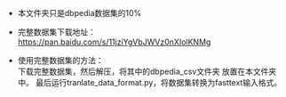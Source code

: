 - 本文件夹只是dbpedia数据集的10%  

- 完整数据集下载地址：  
https://pan.baidu.com/s/11jziYgVbJWVz0nXIolKNMg

- 使用完整数据集的方法：  
下载完整数据集，然后解压，将其中的dbpedia_csv文件夹 放置在本文件夹 中。
最后运行tranlate_data_format.py，将数据集转换为fasttext输入格式。